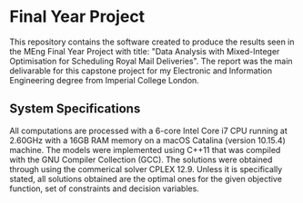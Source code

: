 # Final Year Project

This repository contains the software created to produce the results seen in the MEng Final Year Project with title: "Data Analysis with Mixed-Integer Optimisation for Scheduling Royal Mail Deliveries". The report was the main delivarable for this capstone project for my Electronic and Information Engineering degree from Imperial College London. 

## System Specifications

All computations are processed with a 6-core Intel Core i7 CPU running at 2.60GHz with a 16GB RAM memory on a macOS Catalina (version 10.15.4) machine. The models were implemented using C++11 that was compiled with the GNU Compiler Collection (GCC). The solutions were obtained through using the commerical solver CPLEX 12.9. Unless it is specifically stated, all solutions obtained are the optimal ones for the given objective function, set of constraints and decision variables.   

